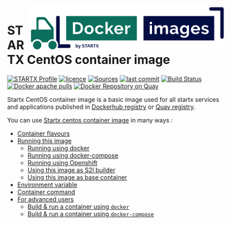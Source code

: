 <img align="right" src="https://raw.githubusercontent.com/startxfr/docker-images/centos8/.gitlab/img/logo-small.svg?sanitize=true">

# STARTX CentOS container image

[![STARTX Profile](https://img.shields.io/badge/provider-startx-green.svg)](https://github.com/startxfr) [![licence](https://img.shields.io/github/license/startxfr/docker-images.svg)](https://gitlab.com/startx1/containers) [![Sources](https://img.shields.io/badge/startx-docker--images-blue.svg)](https://gitlab.com/startx1/containers/tree/centos8/OS/)
[![last commit](https://img.shields.io/github/last-commit/startxfr/docker-images.svg)](https://gitlab.com/startx1/containers) [![Build Status](https://travis-ci.org/startxfr/docker-images.svg?branch=centos8)](https://travis-ci.org/startxfr/docker-images) [![Docker apache pulls](https://img.shields.io/docker/pulls/startx/fedora)](https://hub.docker.com/r/startx/fedora) [![Docker Repository on Quay](https://quay.io/repository/startx/fedora/status "Docker Repository on Quay")](https://quay.io/repository/startx/fedora)

Startx CentOS container image is a basic image used for all startx services and applications published in
[Dockerhub registry](https://hub.docker.com/u/startx) or [Quay registry](https://quay.io/startx).

You can use [Startx centos container image](https://docker-images.readthedocs.io/en/latest/OS/centos) in many ways :

- [Container flavours](https://docker-images.readthedocs.io/en/latest/OS/centos#container-flavours)
- [Running this image](https://docker-images.readthedocs.io/en/latest/OS/centos#running-this-image)
  - [Running using docker](https://docker-images.readthedocs.io/en/latest/OS/centos#running-using-docker)
  - [Running using docker-compose](https://docker-images.readthedocs.io/en/latest/OS/centos#running-using-docker-compose)
  - [Running using Openshift](https://docker-images.readthedocs.io/en/latest/OS/centos#running-using-openshift)
  - [Using this image as S2I builder](https://docker-images.readthedocs.io/en/latest/OS/centos#using-this-image-as-s2i-builder)
  - [Using this image as base container](https://docker-images.readthedocs.io/en/latest/OS/centos#using-this-image-as-base-container)
- [Environment variable](https://docker-images.readthedocs.io/en/latest/OS/centos#environment-variable)
- [Container command](https://docker-images.readthedocs.io/en/latest/OS/centos#container-command)
- [For advanced users](https://docker-images.readthedocs.io/en/latest/OS/centos#for-advanced-users)
  - [Build & run a container using `docker`](https://docker-images.readthedocs.io/en/latest/OS/centos#build--run-a-container-using-docker)
  - [Build & run a container using `docker-compose`](https://docker-images.readthedocs.io/en/latest/OS/centos#build--run-a-container-using-docker-compose)
